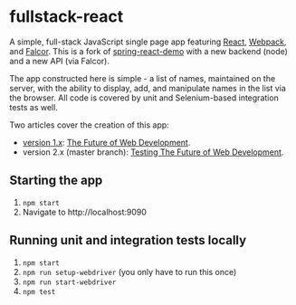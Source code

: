 # fullstack-react
A simple, full-stack JavaScript single page app featuring [React](http://facebook.github.io/react/),
[Webpack](https://webpack.github.io/), and [Falcor](http://netflix.github.io/falcor/). This is a fork of
[spring-react-demo](https://github.com/Widen/spring-react-demo) with a new backend (node) and a new API (via Falcor).

The app constructed here is simple - a list of names, maintained on the server, with the ability to display, add, and manipulate names in the list via the browser. All code is covered by unit and Selenium-based integration tests as well.

Two articles cover the creation of this app:
* [version 1.x](https://github.com/Widen/fullstack-react/tree/1.2.1): [The Future of Web Development](http://engineering.widen.com/blog/future-of-the-web-react-falcor/).
* version 2.x (master branch): [Testing The Future of Web Development](http://engineering.widen.com/blog/testing-future-web-stack/).


## Starting the app  
1. `npm start`
2. Navigate to http://localhost:9090

## Running unit and integration tests locally
1. `npm start`
2. `npm run setup-webdriver` (you only have to run this once)
3. `npm run start-webdriver`
4. `npm test`
